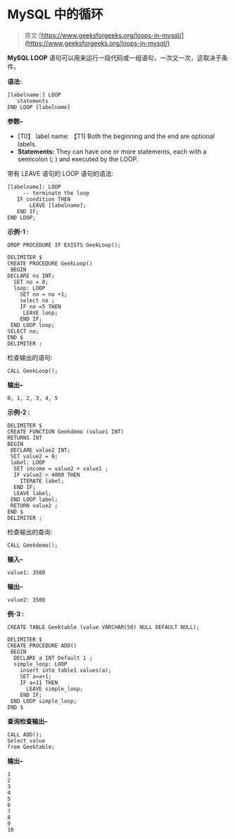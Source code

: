# MySQL 中的循环

> 原文:[https://www.geeksforgeeks.org/loops-in-mysql/](https://www.geeksforgeeks.org/loops-in-mysql/)

**MySQL LOOP** 语句可以用来运行一段代码或一组语句，一次又一次，这取决于条件。

**语法:**

```
[labelname:] LOOP
   statements
END LOOP [labelname]
```

**参数–**

*   [T0】 label name: 【T1] Both the beginning and the end are optional labels.
*   **Statements:** They can have one or more statements, each with a semicolon (; ) and executed by the LOOP.

带有 LEAVE 语句的 LOOP 语句的语法:

```
[labelname]: LOOP
     -- terminate the loop
   IF condition THEN
       LEAVE [labelname];
   END IF;
END LOOP;
```

**示例-1 :**

```
DROP PROCEDURE IF EXISTS GeekLoop();
```

```
DELIMITER $ 
CREATE PROCEDURE GeekLoop()
 BEGIN
DECLARE no INT;
  SET no = 0;
  loop: LOOP
    SET no = no +1;
    select no ;
    IF no =5 THEN
     LEAVE loop;
    END IF;
 END LOOP loop;
SELECT no;
END $
DELIMITER ;
```

检查输出的语句:

```
CALL GeekLoop();
```

**输出–**

```
0, 1, 2, 3, 4, 5
```

**示例-2 :**

```
DELIMITER $
CREATE FUNCTION Geekdemo (value1 INT)
RETURNS INT
BEGIN
 DECLARE value2 INT;
 SET value2 = 0;
 label: LOOP
  SET income = value2 + value1 ;
  IF value2 < 4000 THEN
    ITERATE label;
  END IF;
  LEAVE label;
 END LOOP label;
 RETURN value2 ;
END $
DELIMITER ;
```

检查输出的查询:

```
CALL Geekdemo();
```

**输入–**

```
value1: 3500
```

**输出–**

```
value2: 3500
```

**例-3 :**

```
CREATE TABLE Geektable (value VARCHAR(50) NULL DEFAULT NULL); 
```

```
DELIMITER $ 
CREATE PROCEDURE ADD()
 BEGIN
  DECLARE a INT Default 1 ;
  simple_loop: LOOP     
    insert into table1 values(a);
    SET a=a+1;
    IF a=11 THEN
      LEAVE simple_loop;
    END IF;
 END LOOP simple_loop;
END $
```

**查询检查输出–**

```
CALL ADD();
Select value 
from Geektable;
```

**输出–**

```
1
2
3
4
5
6
7
8
9
10 
```
